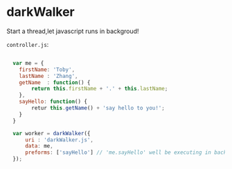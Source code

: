 # darkWalker
Start a thread,let javascript runs in backgroud!

`controller.js`:

```js

  var me = {
    firstName: 'Toby',
    lastName : 'Zhang',
    getName  : function() {
        return this.firstName + '.' + this.lastName;
    },
    sayHello: function() {
        retur this.getName() + 'say hello to you!';
    }
  }

  var worker = darkWalker({
      uri : 'darkWalker.js',
      data: me,
      preforms: ['sayHello'] // 'me.sayHello' well be executing in backgroud.
  });


```
